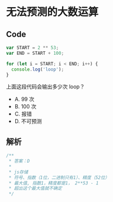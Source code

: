 # 无法预测的大数运算

## Code

```ts
var START = 2 ** 53;
var END = START + 100;

for (let i = START; i < END; i++) {
  console.log('loop');
}
```

上面这段代码会输出多少次 loop？

- A. 99 次
- B. 100 次
- C. 报错
- D. 不可预测

## 解析

```ts
/**
 * 答案：D
 *
 * js存储
 * 符号、指数（1位，二进制只有1）、精度（52位）
 * 最大值, 指数1，精度都是1， 2**53 - 1
 * 超出这个最大值就不确定
 */
```